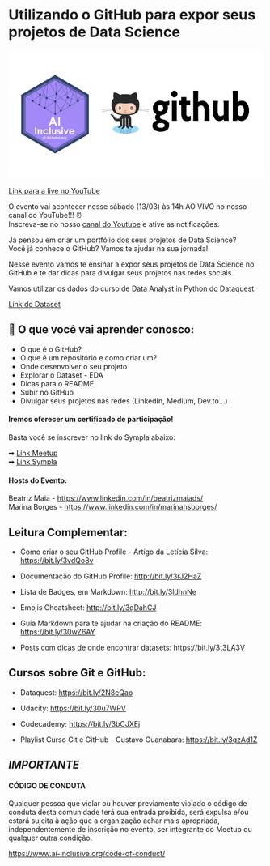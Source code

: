 # Utilizando o GitHub para expor seus projetos de Data Science

![Octocat](octoAI.png)


[Link para a live no YouTube](https://www.youtube.com/watch?v=Kkco06E_ZOY) 

O evento vai acontecer nesse sábado (13/03) às 14h AO VIVO no nosso canal do YouTube!!! ⏰  
Inscreva-se no nosso [canal do Youtube](https://bit.ly/ai-inclusive-youtube) e ative as notificações. 

Já pensou em criar um portfólio dos seus projetos de Data Science?  
Você já conhece o GitHub? Vamos te ajudar na sua jornada!  

Nesse evento vamos te ensinar a expor seus projetos de Data Science no GitHub e te dar dicas para divulgar seus projetos nas redes sociais.

Vamos utilizar os dados do curso de [Data Analyst in Python do Dataquest](https://www.dataquest.io/path/data-analyst/).

[Link do Dataset](https://data.world/data-society/used-cars-data)


## 📝 O que você vai aprender conosco:

- O que é o GitHub?
- O que é um repositório e como criar um?
- Onde desenvolver o seu projeto
- Explorar o Dataset - EDA
- Dicas para o README
- Subir no GitHub
- Divulgar seus projetos nas redes (LinkedIn, Medium, Dev.to…)

#### Iremos oferecer um certificado de participação!  
Basta você se inscrever no link do Sympla abaixo:

➡ [Link Meetup](https://bit.ly/evento1303-meetup)  
➡ [Link Sympla](https://bit.ly/evento1303-sympla)


#### Hosts do Evento:

Beatriz Maia - https://www.linkedin.com/in/beatrizmaiads/  
Marina Borges - https://www.linkedin.com/in/marinahsborges/










## Leitura Complementar:

- Como criar o seu GitHub Profile - Artigo da Letícia Silva: https://bit.ly/3vdQo8v

- Documentação do GitHub Profile: http://bit.ly/3rJ2HaZ

- Lista de Badges, em Markdown: http://bit.ly/3ldhnNe

- Emojis Cheatsheet: http://bit.ly/3qDahCJ

- Guia Markdown para te ajudar na criação do README: https://bit.ly/30wZ6AY

- Posts com dicas de onde encontrar datasets: https://bit.ly/3t3LA3V


## Cursos sobre Git e GitHub:

- Dataquest: https://bit.ly/2N8eQao

- Udacity: https://bit.ly/30u7WPV

- Codecademy: https://bit.ly/3bCJXEj

- Playlist Curso Git e GitHub - Gustavo Guanabara: https://bit.ly/3qzAd1Z








## *IMPORTANTE*

#### CÓDIGO DE CONDUTA
Qualquer pessoa que violar ou houver previamente violado o código de conduta desta comunidade terá sua entrada proibida, será expulsa e/ou estará sujeita à ação que a organização achar mais apropriada, independentemente de inscrição no evento, ser integrante do Meetup ou qualquer outra condição.

https://www.ai-inclusive.org/code-of-conduct/
